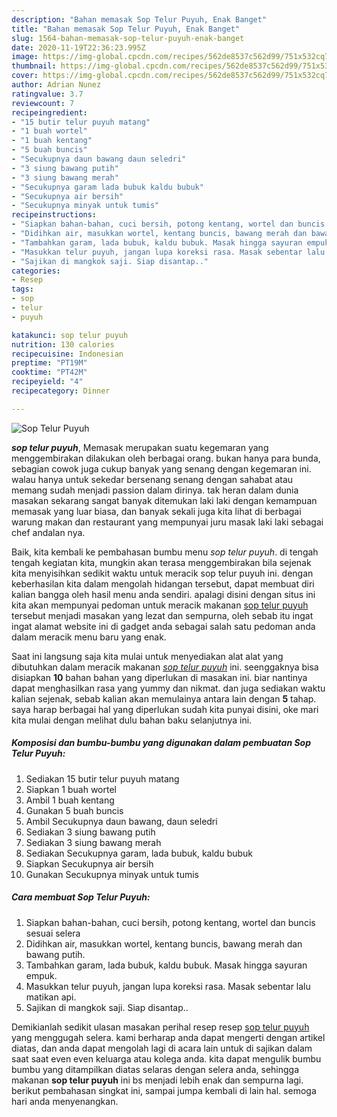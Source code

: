 ```yaml
---
description: "Bahan memasak Sop Telur Puyuh, Enak Banget"
title: "Bahan memasak Sop Telur Puyuh, Enak Banget"
slug: 1564-bahan-memasak-sop-telur-puyuh-enak-banget
date: 2020-11-19T22:36:23.995Z
image: https://img-global.cpcdn.com/recipes/562de8537c562d99/751x532cq70/sop-telur-puyuh-foto-resep-utama.jpg
thumbnail: https://img-global.cpcdn.com/recipes/562de8537c562d99/751x532cq70/sop-telur-puyuh-foto-resep-utama.jpg
cover: https://img-global.cpcdn.com/recipes/562de8537c562d99/751x532cq70/sop-telur-puyuh-foto-resep-utama.jpg
author: Adrian Nunez
ratingvalue: 3.7
reviewcount: 7
recipeingredient:
- "15 butir telur puyuh matang"
- "1 buah wortel"
- "1 buah kentang"
- "5 buah buncis"
- "Secukupnya daun bawang daun seledri"
- "3 siung bawang putih"
- "3 siung bawang merah"
- "Secukupnya garam lada bubuk kaldu bubuk"
- "Secukupnya air bersih"
- "Secukupnya minyak untuk tumis"
recipeinstructions:
- "Siapkan bahan-bahan, cuci bersih, potong kentang, wortel dan buncis sesuai selera"
- "Didihkan air, masukkan wortel, kentang buncis, bawang merah dan bawang putih."
- "Tambahkan garam, lada bubuk, kaldu bubuk. Masak hingga sayuran empuk."
- "Masukkan telur puyuh, jangan lupa koreksi rasa. Masak sebentar lalu matikan api."
- "Sajikan di mangkok saji. Siap disantap.."
categories:
- Resep
tags:
- sop
- telur
- puyuh

katakunci: sop telur puyuh 
nutrition: 130 calories
recipecuisine: Indonesian
preptime: "PT19M"
cooktime: "PT42M"
recipeyield: "4"
recipecategory: Dinner

---
```



![Sop Telur Puyuh](https://img-global.cpcdn.com/recipes/562de8537c562d99/751x532cq70/sop-telur-puyuh-foto-resep-utama.jpg)

<b><i>sop telur puyuh</i></b>, Memasak merupakan suatu kegemaran yang menggembirakan dilakukan oleh berbagai orang. bukan hanya para bunda, sebagian cowok juga cukup banyak yang senang dengan kegemaran ini. walau hanya untuk sekedar bersenang senang dengan sahabat atau memang sudah menjadi passion dalam dirinya. tak heran dalam dunia masakan sekarang sangat banyak ditemukan laki laki dengan kemampuan memasak yang luar biasa, dan banyak sekali juga kita lihat di berbagai warung makan dan restaurant yang mempunyai juru masak laki laki sebagai chef andalan nya.



Baik, kita kembali ke pembahasan bumbu menu <i>sop telur puyuh</i>. di tengah tengah kegiatan kita, mungkin akan terasa menggembirakan bila sejenak kita menyisihkan sedikit waktu untuk meracik sop telur puyuh ini. dengan keberhasilan kita dalam mengolah hidangan tersebut, dapat membuat diri kalian bangga oleh hasil menu anda sendiri. apalagi disini dengan situs ini kita akan mempunyai pedoman untuk meracik makanan <u>sop telur puyuh</u> tersebut menjadi masakan yang lezat dan sempurna, oleh sebab itu ingat ingat alamat website ini di gadget anda sebagai salah satu pedoman anda dalam meracik menu baru yang enak.


Saat ini langsung saja kita mulai untuk menyediakan alat alat yang dibutuhkan dalam meracik makanan <u><i>sop telur puyuh</i></u> ini. seenggaknya bisa disiapkan <b>10</b> bahan bahan yang diperlukan di masakan ini. biar nantinya dapat menghasilkan rasa yang yummy dan nikmat. dan juga sediakan waktu kalian sejenak, sebab kalian akan memulainya antara lain dengan <b>5</b> tahap. saya harap berbagai hal yang diperlukan sudah kita punyai disini, oke mari kita mulai dengan melihat dulu bahan baku selanjutnya ini.

<!--inarticleads1-->

##### Komposisi dan bumbu-bumbu yang digunakan dalam pembuatan Sop Telur Puyuh:

1. Sediakan 15 butir telur puyuh matang
1. Siapkan 1 buah wortel
1. Ambil 1 buah kentang
1. Gunakan 5 buah buncis
1. Ambil Secukupnya daun bawang, daun seledri
1. Sediakan 3 siung bawang putih
1. Sediakan 3 siung bawang merah
1. Sediakan Secukupnya garam, lada bubuk, kaldu bubuk
1. Siapkan Secukupnya air bersih
1. Gunakan Secukupnya minyak untuk tumis




<!--inarticleads2-->

##### Cara membuat Sop Telur Puyuh:

1. Siapkan bahan-bahan, cuci bersih, potong kentang, wortel dan buncis sesuai selera
1. Didihkan air, masukkan wortel, kentang buncis, bawang merah dan bawang putih.
1. Tambahkan garam, lada bubuk, kaldu bubuk. Masak hingga sayuran empuk.
1. Masukkan telur puyuh, jangan lupa koreksi rasa. Masak sebentar lalu matikan api.
1. Sajikan di mangkok saji. Siap disantap..




Demikianlah sedikit ulasan masakan perihal resep resep <u>sop telur puyuh</u> yang menggugah selera. kami berharap anda dapat mengerti dengan artikel diatas, dan anda dapat mengolah lagi di acara lain untuk di sajikan dalam saat saat even even keluarga atau kolega anda. kita dapat mengulik bumbu bumbu yang ditampilkan diatas selaras dengan selera anda, sehingga makanan <b>sop telur puyuh</b> ini bs menjadi lebih enak dan sempurna lagi. berikut pembahasan singkat ini, sampai jumpa kembali di lain hal. semoga hari anda menyenangkan.

